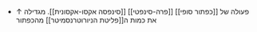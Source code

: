 - פעולה של [[כפתור סופי]] [[פרה-סינפטי]] [[סינפסה אקסו-אקסונית]]. מגדילה ↑ את כמות ה[[פליטת הניורוטרנסמיטר]] מהכפתור